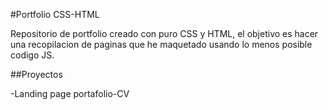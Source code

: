 #Portfolio CSS-HTML

Repositorio de portfolio creado con puro CSS y HTML, el objetivo es hacer una recopilacion de paginas que he maquetado usando lo menos posible codigo JS.

##Proyectos

-Landing page portafolio-CV
